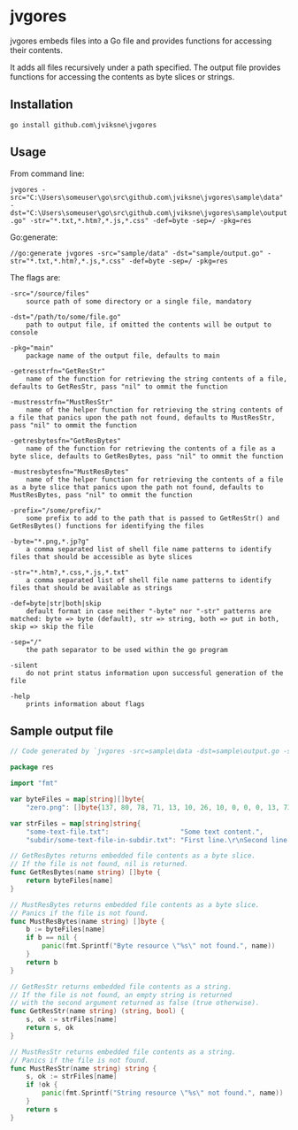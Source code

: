 # jvgores

jvgores embeds files into a Go file and provides functions for accessing their contents.

It adds all files recursively under a path specified.
The output file provides functions for accessing the contents as byte slices or strings.

## Installation

`go install github.com\jviksne\jvgores`

## Usage

From command line:

`jvgores -src="C:\Users\someuser\go\src\github.com\jviksne\jvgores\sample\data" -dst="C:\Users\someuser\go\src\github.com\jviksne\jvgores\sample\output.go" -str="*.txt,*.htm?,*.js,*.css" -def=byte -sep=/ -pkg=res`

Go:generate:

`//go:generate jvgores -src="sample/data" -dst="sample/output.go" -str="*.txt,*.htm?,*.js,*.css" -def=byte -sep=/ -pkg=res`

The flags are:
```
-src="/source/files"
    source path of some directory or a single file, mandatory

-dst="/path/to/some/file.go"
    path to output file, if omitted the contents will be output to console

-pkg="main"
    package name of the output file, defaults to main

-getresstrfn="GetResStr"
    name of the function for retrieving the string contents of a file, defaults to GetResStr, pass "nil" to ommit the function

-mustresstrfn="MustResStr"
    name of the helper function for retrieving the string contents of a file that panics upon the path not found, defaults to MustResStr, pass "nil" to ommit the function

-getresbytesfn="GetResBytes"
    name of the function for retrieving the contents of a file as a byte slice, defaults to GetResBytes, pass "nil" to ommit the function

-mustresbytesfn="MustResBytes"
    name of the helper function for retrieving the contents of a file as a byte slice that panics upon the path not found, defaults to MustResBytes, pass "nil" to ommit the function

-prefix="/some/prefix/"
    some prefix to add to the path that is passed to GetResStr() and GetResBytes() functions for identifying the files

-byte="*.png,*.jp?g"
    a comma separated list of shell file name patterns to identify files that should be accessible as byte slices

-str="*.htm?,*.css,*.js,*.txt"
    a comma separated list of shell file name patterns to identify files that should be available as strings

-def=byte|str|both|skip
    default format in case neither "-byte" nor "-str" patterns are matched: byte => byte (default), str => string, both => put in both, skip => skip the file

-sep="/"
    the path separator to be used within the go program

-silent
    do not print status information upon successful generation of the file

-help
    prints information about flags
```

## Sample output file

```go
// Code generated by `jvgores -src=sample\data -dst=sample\output.go -str=*.txt,*.htm?,*.js,*.css -def=byte -sep=/ -pkg=res`; DO NOT EDIT.

package res

import "fmt"

var byteFiles = map[string][]byte{
	"zero.png": []byte{137, 80, 78, 71, 13, 10, 26, 10, 0, 0, 0, 13, 73, 72, 68, 82, 0, 0, 0, 1, 0, 0, 0, 1, 8, 6, 0, 0, 0, 31, 21, 196, 137, 0, 0, 0, 6, 98, 75, 71, 68, 0, 255, 0, 255, 0, 255, 160, 189, 167, 147, 0, 0, 0, 9, 112, 72, 89, 115, 0, 0, 46, 35, 0, 0, 46, 35, 1, 120, 165, 63, 118, 0, 0, 0, 11, 73, 68, 65, 84, 8, 215, 99, 96, 0, 2, 0, 0, 5, 0, 1, 226, 38, 5, 155, 0, 0, 0, 0, 73, 69, 78, 68, 174, 66, 96, 130}}

var strFiles = map[string]string{
	"some-text-file.txt":                  "Some text content.",
	"subdir/some-text-file-in-subdir.txt": "First line.\r\nSecond line.\r\nVarious 'quotes' \"on\" `this` line.\r\n"}

// GetResBytes returns embedded file contents as a byte slice.
// If the file is not found, nil is returned.
func GetResBytes(name string) []byte {
	return byteFiles[name]
}

// MustResBytes returns embedded file contents as a byte slice.
// Panics if the file is not found.
func MustResBytes(name string) []byte {
	b := byteFiles[name]
	if b == nil {
		panic(fmt.Sprintf("Byte resource \"%s\" not found.", name))
	}
	return b
}

// GetResStr returns embedded file contents as a string.
// If the file is not found, an empty string is returned
// with the second argument returned as false (true otherwise).
func GetResStr(name string) (string, bool) {
	s, ok := strFiles[name]
	return s, ok
}

// MustResStr returns embedded file contents as a string.
// Panics if the file is not found.
func MustResStr(name string) string {
	s, ok := strFiles[name]
	if !ok {
		panic(fmt.Sprintf("String resource \"%s\" not found.", name))
	}
	return s
}
```
